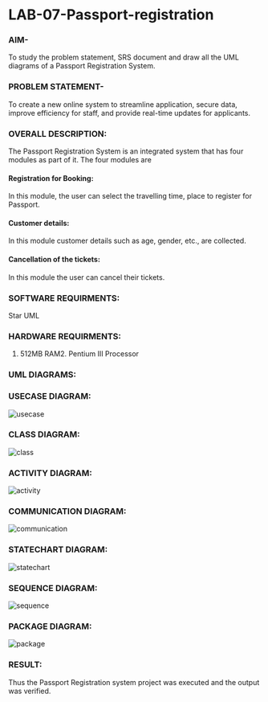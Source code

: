# LAB-07-Passport-registration

### AIM-
To study the problem statement, SRS document and draw all the UML diagrams of a
Passport Registration System.

### PROBLEM STATEMENT-
To create a new online system to streamline application, secure data, improve efficiency for staff, and provide real-time updates for applicants.

### OVERALL DESCRIPTION:
The Passport Registration System is an integrated system that has four modules as part of
it. The four modules are
#### Registration for Booking:
In this module, the user can select the travelling time, place to register for Passport.
#### Customer details:
In this module customer details such as age, gender, etc., are collected.
#### Cancellation of the tickets:
In this module the user can cancel their tickets.
### SOFTWARE REQUIRMENTS:
Star UML
### HARDWARE REQUIRMENTS:
1. 512MB RAM2. Pentium III Processor

### UML DIAGRAMS:
### USECASE DIAGRAM:
![usecase](https://github.com/23005672/LAB-07-Passport-registration/assets/138971519/ab8a033e-dd8d-4112-8200-7a896245bc9b)
### CLASS DIAGRAM:
![class](https://github.com/23005672/LAB-07-Passport-registration/assets/138971519/535b23f5-f688-4402-a67e-590ef7890707)
### ACTIVITY DIAGRAM:
![activity](https://github.com/23005672/LAB-07-Passport-registration/assets/138971519/ef01fca1-e03b-4323-8cfa-607da84ede19)
### COMMUNICATION DIAGRAM:
![communication](https://github.com/23005672/LAB-07-Passport-registration/assets/138971519/f94e2acd-97c4-4259-8f0d-55fd6241a428)
### STATECHART DIAGRAM:
![statechart](https://github.com/23005672/LAB-07-Passport-registration/assets/138971519/a19cd9bb-9cdc-4c03-8255-a8b49d8a64ba)
### SEQUENCE DIAGRAM:
![sequence](https://github.com/23005672/LAB-07-Passport-registration/assets/138971519/98b53141-a3a4-466e-ab14-66f68f532cf6)
### PACKAGE DIAGRAM:
![package](https://github.com/23005672/LAB-07-Passport-registration/assets/138971519/14e93988-77b8-4b76-9931-3cc365d4c1de)

### RESULT:
Thus the Passport Registration system project was executed and the output was verified.
